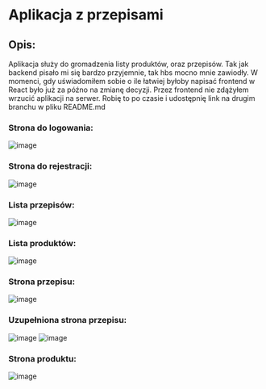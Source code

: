 # Aplikacja z przepisami
## Opis:
Aplikacja służy do gromadzenia listy produktów, oraz przepisów.
Tak jak backend pisało mi się bardzo przyjemnie, tak hbs mocno mnie zawiodły. W momenci, gdy uświadomiłem sobie o ile łatwiej byłoby napisać frontend w React było już za późno na zmianę decyzji.
Przez frontend nie zdążyłem wrzucić aplikacji na serwer. Robię to po czasie i udostępnię link na drugim branchu w pliku README.md
### Strona do logowania:
![image](https://user-images.githubusercontent.com/93550588/179313272-2b1c2991-f1cc-4474-940f-adf017b46220.png)
### Strona do rejestracji:
![image](https://user-images.githubusercontent.com/93550588/179313361-a840ce4b-9284-4b5b-b0f6-0be3642c13fb.png)
### Lista przepisów:
![image](https://user-images.githubusercontent.com/93550588/179313628-f32f4757-2b45-49f3-8a87-e3e49b982e5d.png)
### Lista produktów:
![image](https://user-images.githubusercontent.com/93550588/179313757-78b4a516-5f1d-4700-a190-8886821d7585.png)
### Strona przepisu:
![image](https://user-images.githubusercontent.com/93550588/179314006-22b5859f-cd4a-40fc-a59a-894aff0cb49b.png)
### Uzupełniona strona przepisu:
![image](https://user-images.githubusercontent.com/93550588/179314076-e16eb5ed-8b30-4050-baba-970b7da4c5fa.png)
![image](https://user-images.githubusercontent.com/93550588/179314107-a8fa795a-618c-440e-99ec-b815119efa90.png)
### Strona produktu:
![image](https://user-images.githubusercontent.com/93550588/179313959-de68a04c-3e2b-4c0a-bad7-6abd031ff33a.png)
